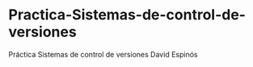 # Practica-Sistemas-de-control-de-versiones
Práctica Sistemas de control de versiones David Espinós
